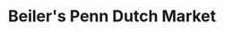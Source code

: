 ---
title: "Beiler's Penn Dutch Market"
url: /uniontown/beilers-penn-dutch-market/
shop: Gemüse & Obst
---